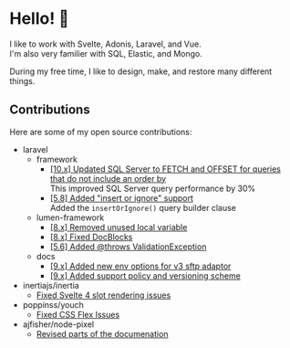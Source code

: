 # Hello! 👋

I like to work with Svelte, Adonis, Laravel, and Vue.  
I'm also very familier with SQL, Elastic, and Mongo. 

During my free time, I like to design, make, and restore many different things. 

## Contributions

Here are some of my open source contributions:

- laravel
  - framework
    - [[10.x] Updated SQL Server to FETCH and OFFSET for queries that do not include an order by](https://github.com/laravel/framework/pull/44937)  
This improved SQL Server query performance by 30% 
    - [[5.8] Added "insert or ignore" support](https://github.com/laravel/framework/pull/29639)  
Added the `insertOrIgnore()` query builder clause
  - lumen-framework
    - [[8.x] Removed unused local variable](https://github.com/laravel/lumen-framework/pull/1186)
    - [[8.x] Fixed DocBlocks](https://github.com/laravel/lumen-framework/pull/1187)
    - [[5.6] Added @throws ValidationException](https://github.com/laravel/lumen-framework/pull/732)
  - docs
    - [[9.x] Added new env options for v3 sftp adaptor](https://github.com/laravel/docs/pull/7757)
    - [[9.x] Added support policy and versioning scheme](https://github.com/laravel/lumen-docs/pull/198)
- inertiajs/inertia
  - [Fixed Svelte 4 slot rendering issues](https://github.com/inertiajs/inertia/pull/1763)
- poppinss/youch
  - [Fixed CSS Flex Issues](https://github.com/poppinss/youch/pull/54)
- ajfisher/node-pixel
  - [Revised parts of the documenation](https://github.com/ajfisher/node-pixel/pull/134)
